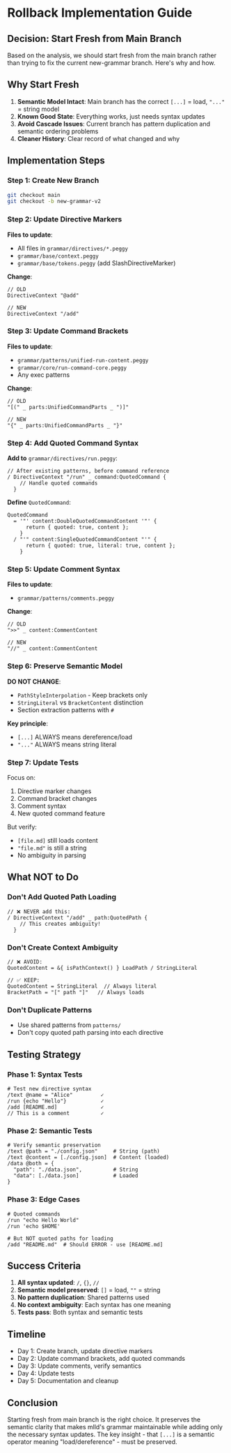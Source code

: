 # Rollback Implementation Guide

## Decision: Start Fresh from Main Branch

Based on the analysis, we should start fresh from the main branch rather than trying to fix the current new-grammar branch. Here's why and how.

## Why Start Fresh

1. **Semantic Model Intact**: Main branch has the correct `[...]` = load, `"..."` = string model
2. **Known Good State**: Everything works, just needs syntax updates
3. **Avoid Cascade Issues**: Current branch has pattern duplication and semantic ordering problems
4. **Cleaner History**: Clear record of what changed and why

## Implementation Steps

### Step 1: Create New Branch
```bash
git checkout main
git checkout -b new-grammar-v2
```

### Step 2: Update Directive Markers

**Files to update**:
- All files in `grammar/directives/*.peggy`
- `grammar/base/context.peggy`
- `grammar/base/tokens.peggy` (add SlashDirectiveMarker)

**Change**:
```peggy
// OLD
DirectiveContext "@add"

// NEW  
DirectiveContext "/add"
```

### Step 3: Update Command Brackets

**Files to update**:
- `grammar/patterns/unified-run-content.peggy`
- `grammar/core/run-command-core.peggy`
- Any exec patterns

**Change**:
```peggy
// OLD
"[(" _ parts:UnifiedCommandParts _ ")]"

// NEW
"{" _ parts:UnifiedCommandParts _ "}"
```

### Step 4: Add Quoted Command Syntax

**Add to** `grammar/directives/run.peggy`:
```peggy
// After existing patterns, before command reference
/ DirectiveContext "/run" _ command:QuotedCommand {
    // Handle quoted commands
  }
```

**Define** `QuotedCommand`:
```peggy
QuotedCommand
  = '"' content:DoubleQuotedCommandContent '"' { 
      return { quoted: true, content }; 
    }
  / "'" content:SingleQuotedCommandContent "'" {
      return { quoted: true, literal: true, content };
    }
```

### Step 5: Update Comment Syntax

**Files to update**:
- `grammar/patterns/comments.peggy`

**Change**:
```peggy
// OLD
">>" _ content:CommentContent

// NEW
"//" _ content:CommentContent
```

### Step 6: Preserve Semantic Model

**DO NOT CHANGE**:
- `PathStyleInterpolation` - Keep brackets only
- `StringLiteral` vs `BracketContent` distinction
- Section extraction patterns with `#`

**Key principle**: 
- `[...]` ALWAYS means dereference/load
- `"..."` ALWAYS means string literal

### Step 7: Update Tests

Focus on:
1. Directive marker changes
2. Command bracket changes  
3. Comment syntax
4. New quoted command feature

But verify:
- `[file.md]` still loads content
- `"file.md"` is still a string
- No ambiguity in parsing

## What NOT to Do

### Don't Add Quoted Path Loading
```peggy
// ❌ NEVER add this:
/ DirectiveContext "/add" _ path:QuotedPath {
    // This creates ambiguity!
  }
```

### Don't Create Context Ambiguity
```peggy
// ❌ AVOID:
QuotedContent = &{ isPathContext() } LoadPath / StringLiteral

// ✅ KEEP:
QuotedContent = StringLiteral  // Always literal
BracketPath = "[" path "]"   // Always loads
```

### Don't Duplicate Patterns
- Use shared patterns from `patterns/`
- Don't copy quoted path parsing into each directive

## Testing Strategy

### Phase 1: Syntax Tests
```mlld
# Test new directive syntax
/text @name = "Alice"         ✓
/run {echo "Hello"}           ✓
/add [README.md]              ✓
// This is a comment          ✓
```

### Phase 2: Semantic Tests
```mlld
# Verify semantic preservation
/text @path = "./config.json"     # String (path)
/text @content = [./config.json]  # Content (loaded)
/data @both = {
  "path": "./data.json",          # String
  "data": [./data.json]           # Loaded
}
```

### Phase 3: Edge Cases
```mlld
# Quoted commands
/run "echo Hello World"
/run 'echo $HOME'

# But NOT quoted paths for loading
/add "README.md"  # Should ERROR - use [README.md]
```

## Success Criteria

1. **All syntax updated**: `/`, `{}`, `//`
2. **Semantic model preserved**: `[]` = load, `""` = string
3. **No pattern duplication**: Shared patterns used
4. **No context ambiguity**: Each syntax has one meaning
5. **Tests pass**: Both syntax and semantic tests

## Timeline

- Day 1: Create branch, update directive markers
- Day 2: Update command brackets, add quoted commands
- Day 3: Update comments, verify semantics
- Day 4: Update tests
- Day 5: Documentation and cleanup

## Conclusion

Starting fresh from main branch is the right choice. It preserves the semantic clarity that makes mlld's grammar maintainable while adding only the necessary syntax updates. The key insight - that `[...]` is a semantic operator meaning "load/dereference" - must be preserved.
